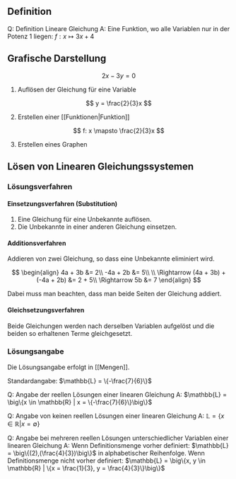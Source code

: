 ## Definition

Q: Definition Lineare Gleichung
A: Eine Funktion, wo alle Variablen nur in der Potenz 1 liegen: $f: x \mapsto 3x + 4$
<!--ID: 1757573269864-->

## Grafische Darstellung

$$
2x - 3y = 0
$$

1. Auflösen der Gleichung für eine Variable

$$
y = \frac{2}{3}x
$$

2. Erstellen einer [[Funktionen|Funktion]]

$$
f: x \mapsto \frac{2}{3}x
$$

3. Erstellen eines Graphen

## Lösen von Linearen Gleichungssystemen

### Lösungsverfahren

#### Einsetzungsverfahren (Substitution)

1. Eine Gleichung für eine Unbekannte auflösen.
2. Die Unbekannte in einer anderen Gleichung einsetzen.

#### Additionsverfahren

Addieren von zwei Gleichung, so dass eine Unbekannte eliminiert wird.

$$
\begin{align}
4a + 3b &= 2\\
-4a + 2b &= 5\\
\\
\Rightarrow (4a + 3b) + (-4a + 2b) &= 2 + 5\\
\Rightarrow 5b &= 7
\end{align}
$$

Dabei muss man beachten, dass man beide Seiten der Gleichung addiert.

#### Gleichsetzungsverfahren

Beide Gleichungen werden nach derselben Variablen aufgelöst und die beiden so erhaltenen Terme gleichgesetzt.

### Lösungsangabe

Die Lösungsangabe erfolgt in [[Mengen]].

Standardangabe:
$\mathbb{L} = \{-\frac{7}{6}\}$

Q: Angabe der reellen Lösungen einer linearen Gleichung
A: $\mathbb{L} = \big\{x \in \mathbb{R} | x = \{-\frac{7}{6}\}\big\}$
<!--ID: 1757573269870-->

Q: Angabe von keinen reellen Lösungen einer linearen Gleichung
A: $\mathbb{L} = \big\{x \in \mathbb{R} | x = \emptyset\big\}$
<!--ID: 1757573269873-->

Q: Angabe bei mehreren reellen Lösungen unterschiedlicher Variablen einer linearen Gleichung
A: Wenn Definitionsmenge vorher definiert: $\mathbb{L} = \big\{(2),(\frac{4}{3})\big\}$ in alphabetischer Reihenfolge. Wenn Definitionsmenge nicht vorher definiert: $\mathbb{L} = \big\{x, y \in \mathbb{R} | \{x = \frac{1}{3}, y = \frac{4}{3}\}\big\}$
<!--ID: 1757573874256-->

